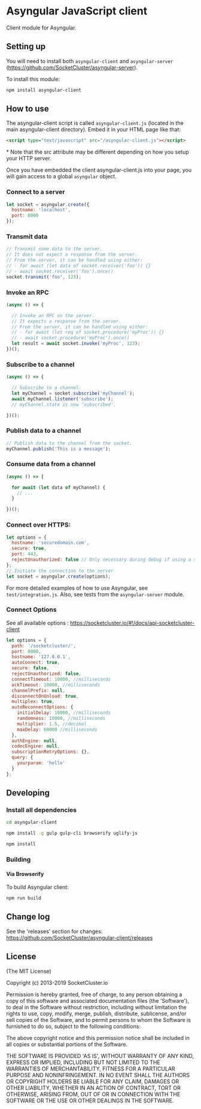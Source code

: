 Asyngular JavaScript client
======

Client module for Asyngular.

## Setting up

You will need to install both ```asyngular-client``` and ```asyngular-server``` (https://github.com/SocketCluster/asyngular-server).

To install this module:
```bash
npm install asyngular-client
```

## How to use

The asyngular-client script is called `asyngular-client.js` (located in the main asyngular-client directory).
Embed it in your HTML page like that:
```html
<script type="text/javascript" src="/asyngular-client.js"></script>
```
\* Note that the src attribute may be different depending on how you setup your HTTP server.

Once you have embedded the client asyngular-client.js into your page, you will gain access to a global `asyngular` object.

### Connect to a server

```js
let socket = asyngular.create({
  hostname: 'localhost',
  port: 8000
});
```

### Transmit data

```js
// Transmit some data to the server.
// It does not expect a response from the server.
// From the server, it can be handled using either:
// - for await (let data of socket.receiver('foo')) {}
// - await socket.receiver('foo').once()
socket.transmit('foo', 123);
```

### Invoke an RPC

```js
(async () => {

  // Invoke an RPC on the server.
  // It expects a response from the server.
  // From the server, it can be handled using either:
  // - for await (let req of socket.procedure('myProc')) {}
  // - await socket.procedure('myProc').once()
  let result = await socket.invoke('myProc', 123);
})();
```

### Subscribe to a channel

```js
(async () => {

  // Subscribe to a channel.
  let myChannel = socket.subscribe('myChannel');
  await myChannel.listener('subscribe');
  // myChannel.state is now 'subscribed'.

})();
```

### Publish data to a channel

```js
// Publish data to the channel from the socket.
myChannel.publish('This is a message');
```

### Consume data from a channel

```js
(async () => {

  for await (let data of myChannel) {
    // ...
  }

})();
```

### Connect over HTTPS:

```js
let options = {
  hostname: 'securedomain.com',
  secure: true,
  port: 443,
  rejectUnauthorized: false // Only necessary during debug if using a self-signed certificate
};
// Initiate the connection to the server
let socket = asyngular.create(options);
```

For more detailed examples of how to use Asyngular, see `test/integration.js`.
Also, see tests from the `asyngular-server` module.

### Connect Options

See all available options : https://socketcluster.io/#!/docs/api-socketcluster-client
```js
let options = {
  path: '/socketcluster/',
  port: 8000,
  hostname: '127.0.0.1',
  autoConnect: true,
  secure: false,
  rejectUnauthorized: false,
  connectTimeout: 10000, //milliseconds
  ackTimeout: 10000, //milliseconds
  channelPrefix: null,
  disconnectOnUnload: true,
  multiplex: true,
  autoReconnectOptions: {
    initialDelay: 10000, //milliseconds
    randomness: 10000, //milliseconds
    multiplier: 1.5, //decimal
    maxDelay: 60000 //milliseconds
  },
  authEngine: null,
  codecEngine: null,
  subscriptionRetryOptions: {},
  query: {
    yourparam: 'hello'
  }
};
```

## Developing

### Install all dependencies

```bash
cd asyngular-client

npm install -g gulp gulp-cli browserify uglify-js

npm install
```

### Building

#### Via Browserify

To build Asyngular client:

```bash
npm run build
```

## Change log

See the 'releases' section for changes: https://github.com/SocketCluster/asyngular-client/releases

## License

(The MIT License)

Copyright (c) 2013-2019 SocketCluster.io

Permission is hereby granted, free of charge, to any person obtaining a copy of this software and associated documentation files (the 'Software'), to deal in the Software without restriction, including without limitation the rights to use, copy, modify, merge, publish, distribute, sublicense, and/or sell copies of the Software, and to permit persons to whom the Software is furnished to do so, subject to the following conditions:

The above copyright notice and this permission notice shall be included in all copies or substantial portions of the Software.

THE SOFTWARE IS PROVIDED 'AS IS', WITHOUT WARRANTY OF ANY KIND, EXPRESS OR IMPLIED, INCLUDING BUT NOT LIMITED TO THE WARRANTIES OF MERCHANTABILITY, FITNESS FOR A PARTICULAR PURPOSE AND NONINFRINGEMENT. IN NO EVENT SHALL THE AUTHORS OR COPYRIGHT HOLDERS BE LIABLE FOR ANY CLAIM, DAMAGES OR OTHER LIABILITY, WHETHER IN AN ACTION OF CONTRACT, TORT OR OTHERWISE, ARISING FROM, OUT OF OR IN CONNECTION WITH THE SOFTWARE OR THE USE OR OTHER DEALINGS IN THE SOFTWARE.
